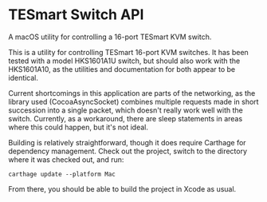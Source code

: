 # TESmart Switch API
A macOS utility for controlling a 16-port TESmart KVM switch.

This is a utility for controlling TESmart 16-port KVM switches.  It has been tested with a model HKS1601A1U switch, but should also work with the HKS1601A10, as the utilities and documentation for both appear to be identical.

Current shortcomings in this application are parts of the networking, as the library used (CocoaAsyncSocket) combines multiple requests made in short succession into a single packet, which doesn't really work well with the switch.  Currently, as a workaround, there are sleep statements in areas where this could happen, but it's not ideal.

Building is relatively straightforward, though it does require Carthage for dependency management.  Check out the project, switch to the directory where it was checked out, and run:

``carthage update --platform Mac``

From there, you should be able to build the project in Xcode as usual.
